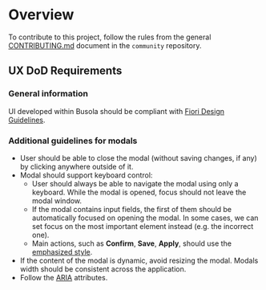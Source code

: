 # Overview

To contribute to this project, follow the rules from the general [CONTRIBUTING.md](https://github.com/kyma-project/community/blob/main/CONTRIBUTING.md) document in the `community` repository.

## UX DoD Requirements

### General information

UI developed within Busola should be compliant with [Fiori Design Guidelines](https://experience.sap.com/fiori-design-web/).

### Additional guidelines for modals

- User should be able to close the modal (without saving changes, if any) by clicking anywhere outside of it.
- Modal should support keyboard control:
    - User should always be able to navigate the modal using only a keyboard. While the modal is opened, focus should not leave the modal window.
    - If the modal contains input fields, the first of them should be automatically focused on opening the modal. In some cases, we can set focus on the most important element instead (e.g. the incorrect one).
    - Main actions, such as **Confirm**, **Save**, **Apply**, should use the [emphasized style](https://experience.sap.com/fiori-design-web/button).
- If the content of the modal is dynamic, avoid resizing the modal. Modals width should be consistent across the application.
- Follow the [ARIA](https://www.w3.org/WAI/standards-guidelines/aria/) attributes.
